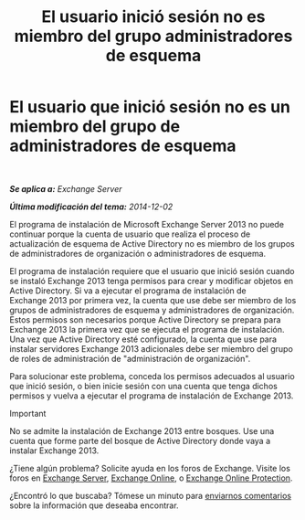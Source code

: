 ﻿---
title: 'El usuario inició sesión no es miembro del grupo administradores de esquema'
TOCTitle: El usuario que inició sesión no es un miembro del grupo de administradores de esquema
ms:assetid: a4a3f293-afb9-4c00-aa07-c438238b6a98
ms:mtpsurl: https://technet.microsoft.com/es-es/library/ms.exch.setupreadiness.schemaupdaterequired(v=EXCHG.150)
ms:contentKeyID: 48268508
ms.date: 04/23/2018
mtps_version: v=EXCHG.150
ms.translationtype: HT
---

# El usuario que inició sesión no es un miembro del grupo de administradores de esquema

 

_**Se aplica a:** Exchange Server_

_**Última modificación del tema:** 2014-12-02_

El programa de instalación de Microsoft Exchange Server 2013 no puede continuar porque la cuenta de usuario que realiza el proceso de actualización de esquema de Active Directory no es miembro de los grupos de administradores de organización o administradores de esquema.

El programa de instalación requiere que el usuario que inició sesión cuando se instaló Exchange 2013 tenga permisos para crear y modificar objetos en Active Directory. Si va a ejecutar el programa de instalación de Exchange 2013 por primera vez, la cuenta que use debe ser miembro de los grupos de administradores de esquema y administradores de organización. Estos permisos son necesarios porque Active Directory se prepara para Exchange 2013 la primera vez que se ejecuta el programa de instalación. Una vez que Active Directory esté configurado, la cuenta que use para instalar servidores Exchange 2013 adicionales debe ser miembro del grupo de roles de administración de "administración de organización".

Para solucionar este problema, conceda los permisos adecuados al usuario que inició sesión, o bien inicie sesión con una cuenta que tenga dichos permisos y vuelva a ejecutar el programa de instalación de Exchange 2013.


> [!IMPORTANT]
> No se admite la instalación de Exchange&nbsp;2013 entre bosques. Use una cuenta que forme parte del bosque de Active Directory donde vaya a instalar Exchange&nbsp;2013.



¿Tiene algún problema? Solicite ayuda en los foros de Exchange. Visite los foros en [Exchange Server](https://go.microsoft.com/fwlink/p/?linkid=60612), [Exchange Online](https://go.microsoft.com/fwlink/p/?linkid=267542), o [Exchange Online Protection](https://go.microsoft.com/fwlink/p/?linkid=285351).

¿Encontró lo que buscaba? Tómese un minuto para [enviarnos comentarios](mailto:exsetuphelpfeedback@microsoft.com?subject=exchange%202013%20setup%20help%20feedbac) sobre la información que deseaba encontrar.

